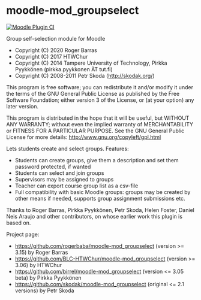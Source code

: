 moodle-mod_groupselect
======================

[![Moodle Plugin 
CI](https://github.com/rogerbaba/moodle-mod_groupselect/workflows/Moodle%20plugin%20CI/badge.svg?branch=master)](https://github.com/rogerbaba/moodle-mod_groupselect/actions?query=workflow%3A%22Moodle+plugin+CI%22+branch%3Amaster)

Group 
self-selection module for Moodle

* Copyright (C) 2020 Roger Barras
* Copyright (C) 2017 HTWChur
* Copyright (C) 2014 Tampere University of Technology, Pirkka Pyykkönen (pirkka.pyykkonen ÄT tut.fi)
* Copyright (C) 2008-2011 Petr Skoda (http://skodak.org/)

This program is free software; you can redistribute it and/or modify
it under the terms of the GNU General Public License as published by
the Free Software Foundation; either version 3 of the License, or
(at your option) any later version.

This program is distributed in the hope that it will be useful,
but WITHOUT ANY WARRANTY; without even the implied warranty of
MERCHANTABILITY or FITNESS FOR A PARTICULAR PURPOSE.  See the
GNU General Public License for more details:
http://www.gnu.org/copyleft/gpl.html

Lets students create and select groups. Features:

* Students can create groups, give them a description and set them password protected, if wanted
* Students can select and join groups
* Supervisors may be assigned to groups
* Teacher can export course group list as a csv-file
* Full compatibility with basic Moodle groups: groups may be created by other means if needed, supports group assignment submissions etc.


Thanks to Roger Barras, Pirkka Pyykkönen, Petr Skoda, Helen Foster, Daniel Neis Araujo and other
contributors, on whose earlier work this plugin is based on.

Project page:

* https://github.com/rogerbaba/moodle-mod_groupselect (version >= 3.15) by Roger Barras
* https://github.com/BLC-HTWChur/moodle-mod_groupselect (version >= 3.06) by HTWChur
* https://github.com/birrel/moodle-mod_groupselect (version <= 3.05 beta) by Pirkka Pyykkönen
* https://github.com/skodak/moodle-mod_groupselect (original <= 2.1 versions) by Petr Skoda
